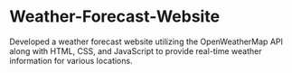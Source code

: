 # Weather-Forecast-Website
Developed a weather forecast website utilizing the OpenWeatherMap API along with HTML, CSS, and JavaScript to provide real-time weather information for various locations.
